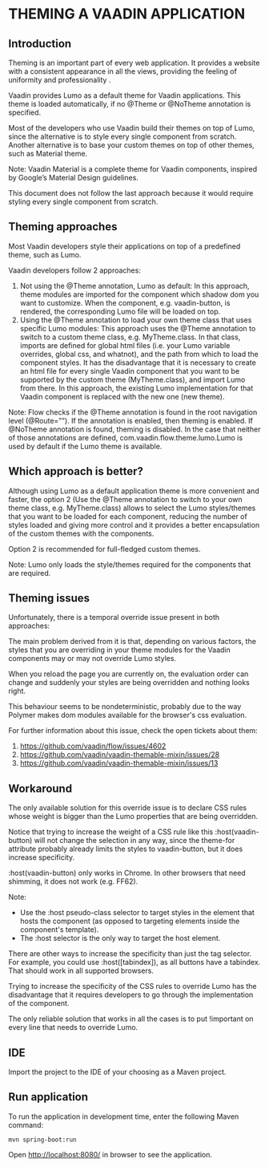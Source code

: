 # THEMING A VAADIN APPLICATION

## Introduction
Theming is an important part of every web application. It provides a website with a consistent appearance in all the views, providing the feeling of uniformity and professionality .

Vaadin provides Lumo as a default theme for Vaadin applications. This theme is loaded automatically, if no @Theme or @NoTheme annotation is specified.

Most of the developers who use Vaadin build their themes on top of Lumo, since the alternative is to style every single component from scratch. Another alternative is to base your custom themes on top of other themes, such as Material theme. 

Note: Vaadin Material is a complete theme for Vaadin components, inspired by Google’s Material Design guidelines.

This document does not follow the last approach because it would require styling every single component from scratch.

## Theming approaches
Most Vaadin developers style their applications on top of a predefined theme, such as Lumo.

Vaadin developers follow 2 approaches:
1. Not using the @Theme annotation, Lumo as default:
In this approach, theme modules are imported for the component which shadow dom you want to customize. When the component, e.g. vaadin-button, is rendered, the corresponding Lumo file will be loaded on top.
2. Using the @Theme annotation to load your own theme class that uses specific Lumo modules:
This approach uses the @Theme annotation to switch to a custom theme class, e.g. MyTheme.class. In that class, imports are defined for global html files (i.e. your Lumo variable overrides, global css, and whatnot), and the path from which to load the component styles. It has the disadvantage that it is necessary to create an html file for every single Vaadin component that you want to be supported by the custom theme (MyTheme.class), and import Lumo from there. In this approach, the existing Lumo implementation for that Vaadin component is replaced with the new one (new theme).

Note:
Flow checks if the @Theme annotation is found in the root navigation level (@Route=””). If the annotation is enabled, then theming is enabled. If @NoTheme annotation is found, theming is disabled. In the case that neither of those annotations are defined, com.vaadin.flow.theme.lumo.Lumo is used by default if the Lumo theme is available.

## Which approach is better?
Although using Lumo as a default application theme is more convenient and faster, the option 2 (Use the @Theme annotation to switch to your own theme class, e.g. MyTheme.class) allows to select the Lumo styles/themes that you want to be loaded for each component, reducing the number of styles loaded and giving more control and it provides a better encapsulation of the custom themes with the components.

Option 2 is recommended for full-fledged custom themes.

Note: Lumo only loads the style/themes required for the components that are required.

## Theming issues

Unfortunately, there is a temporal override issue present in both approaches:

The main problem derived from it is that, depending on various factors, the styles that you are overriding in your theme modules for the Vaadin components may or may not override Lumo styles.

When you reload the page you are currently on, the evaluation order can change and suddenly your styles are being overridden and nothing looks right.

This behaviour seems to be nondeterministic, probably due to the way Polymer makes dom modules available for the browser's css evaluation.

For further information about this issue, check the open tickets about them:
1. https://github.com/vaadin/flow/issues/4602
2. https://github.com/vaadin/vaadin-themable-mixin/issues/28
3. https://github.com/vaadin/vaadin-themable-mixin/issues/13

## Workaround
The only available solution for this override issue is to declare CSS rules whose weight is bigger than the Lumo properties that are being overridden.

Notice that trying to increase the weight of a CSS rule like this :host(vaadin-button) will not change the selection in any way, since the theme-for attribute probably already limits the styles to vaadin-button, but it does increase specificity. 

:host(vaadin-button) only works in Chrome. In other browsers that need shimming, it does not work (e.g. FF62).

Note:
 - Use the :host pseudo-class selector to target styles in the element that hosts the component (as opposed to targeting elements inside the component's template).
 - The :host selector is the only way to target the host element.

There are other ways to increase the specificity than just the tag selector.
For example, you could use :host([tabindex]), as all buttons have a tabindex. That should work in all supported browsers.

Trying to increase the specificity of the CSS rules to override Lumo has the disadvantage that it requires developers to go through the implementation of the component. 

The only reliable solution that works in all the cases is to put !important on every line that needs to override Lumo.


## IDE
Import the project to the IDE of your choosing as a Maven project.
 
## Run application

To run the application in development time, enter the following Maven
command:  
```
mvn spring-boot:run
```

Open [http://localhost:8080/](http://localhost:8080/) in browser to see
the application.
